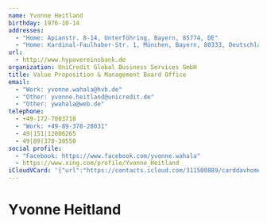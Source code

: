```yaml
---
name: Yvonne Heitland
birthday: 1976-10-14
addresses:
  - "Home: Apianstr. 8-14, Unterföhring, Bayern, 85774, DE"
  - "Home: Kardinal-Faulhaber-Str. 1, München, Bayern, 80333, Deutschland"
url:
  - http://www.hypovereinsbank.de
organization: UniCredit Global Business Services GmbH
title: Value Proposition & Management Board Office
email:
  - "Work: yvonne.wahala@hvb.de"
  - "Other: yvonne.heitland@unicredit.de"
  - "Other: ywahala@web.de"
telephone:
  - +49-172-7083718
  - "Work: +49-89-378-28031"
  - 49|151|12006265
  - 49|89|378-30550
social profile:
  - "Facebook: https://www.facebook.com/yvonne.wahala"
  - https://www.xing.com/profile/Yvonne_Heitland
iCloudVCard: '{"url":"https://contacts.icloud.com/311500889/carddavhome/card/2CFCFD07-DE7B-4F62-8714-9949FF7FE60B.vcf","etag":"\"kmfha3bm\"","data":"BEGIN:VCARD\r\nVERSION:3.0\r\nFN:\r\nN:Heitland;Yvonne;;;\r\nUID:7C244235-69E3-40EB-A58C-73502A77B839\r\nBDAY;VALUE=date:1976-10-14\r\nADR;TYPE=HOME:;;Apianstr. 8-14;Unterföhring;Bayern;85774;DE;\r\nADR;TYPE=HOME:;;Kardinal-Faulhaber-Str. 1;München;Bayern;80333;Deutschland;\r\nWP1.X-ABLABEL:Work\r\nWP2.X-ABLABEL:Work\r\nWP3.X-ABLABEL:Work\r\nWP4.X-ABLABEL:Work\r\nWP5.X-ABLABEL:Home\r\nitem0.X-ABLABEL:xing\r\nPRODID:ez-vcard 0.9.13-fc\r\nREV:2025-04-03T22:07:59Z\r\nURL;TYPE=PREF:http://www.hypovereinsbank.de\r\nORG:UniCredit Global Business Services GmbH;\r\nTITLE:Value Proposition & Management Board Office\r\nEMAIL;TYPE=WORK:yvonne.wahala@hvb.de\r\nEMAIL;TYPE=OTHER:yvonne.heitland@unicredit.de\r\nEMAIL;TYPE=OTHER:ywahala@web.de\r\nPHOTO;VALUE=uri:https://gateway.icloud.com/contacts/311500889/ck/card/889fd\r\n 9d0c690509447e50fee0421a0f0\r\nTEL;TYPE=CELL:+49-172-7083718\r\nTEL;TYPE=WORK:+49-89-378-28031\r\nTEL:49|151|12006265\r\nTEL:49|89|378-30550\r\nX-SOCIALPROFILE;TYPE=facebook;X-USER=yvonne.wahala;X-USERID=1544965213;X-DI\r\n SPLAYNAME=Yvonne Heitland:https://www.facebook.com/yvonne.wahala\r\nitem0.X-SOCIALPROFILE;X-USER=Yvonne_Heitland:https://www.xing.com/profile/Y\r\n vonne_Heitland\r\nEND:VCARD"}'
---
```

# Yvonne Heitland